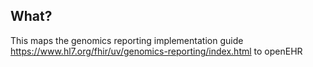 ## What?
This maps the genomics reporting implementation guide https://www.hl7.org/fhir/uv/genomics-reporting/index.html
to openEHR 